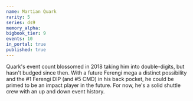 ```yaml
---
name: Martian Quark
rarity: 5
series: ds9
memory_alpha:
bigbook_tier: 9
events: 10
in_portal: true
published: true
---
```


Quark's event count blossomed in 2018 taking him into double-digits, but hasn't budged since then. With a future Ferengi mega a distinct possibility and the #1 Ferengi DIP (and #5 CMD) in his back pocket, he could be primed to be an impact player in the future. For now, he's a solid shuttle crew with an up and down event history.
